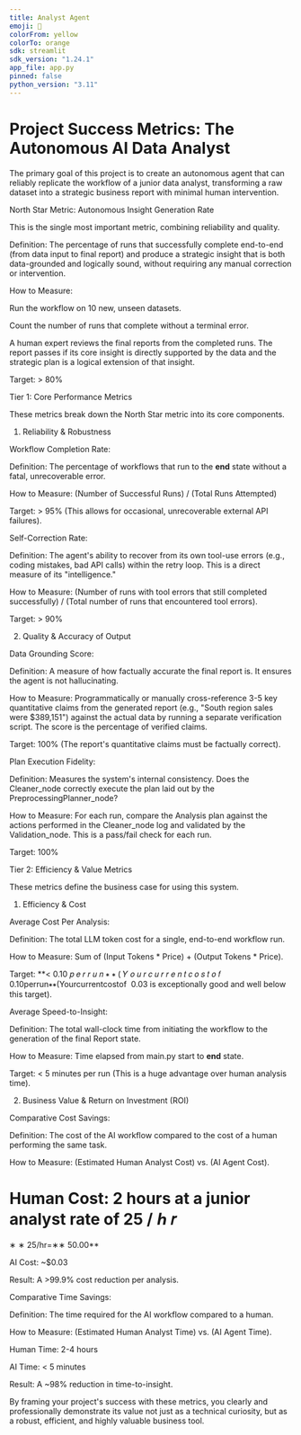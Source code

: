 ```yaml
---
title: Analyst Agent
emoji: 🦁
colorFrom: yellow
colorTo: orange
sdk: streamlit
sdk_version: "1.24.1"
app_file: app.py
pinned: false
python_version: "3.11"
---
```




# Project Success Metrics: The Autonomous AI Data Analyst

The primary goal of this project is to create an autonomous agent that can reliably replicate the workflow of a junior data analyst, transforming a raw dataset into a strategic business report with minimal human intervention.

North Star Metric: Autonomous Insight Generation Rate

This is the single most important metric, combining reliability and quality.

Definition: The percentage of runs that successfully complete end-to-end (from data input to final report) and produce a strategic insight that is both data-grounded and logically sound, without requiring any manual correction or intervention.

How to Measure:

Run the workflow on 10 new, unseen datasets.

Count the number of runs that complete without a terminal error.

A human expert reviews the final reports from the completed runs. The report passes if its core insight is directly supported by the data and the strategic plan is a logical extension of that insight.

Target: > 80%

Tier 1: Core Performance Metrics

These metrics break down the North Star metric into its core components.

1. Reliability & Robustness

Workflow Completion Rate:

Definition: The percentage of workflows that run to the __end__ state without a fatal, unrecoverable error.

How to Measure: (Number of Successful Runs) / (Total Runs Attempted)

Target: > 95% (This allows for occasional, unrecoverable external API failures).

Self-Correction Rate:

Definition: The agent's ability to recover from its own tool-use errors (e.g., coding mistakes, bad API calls) within the retry loop. This is a direct measure of its "intelligence."

How to Measure: (Number of runs with tool errors that still completed successfully) / (Total number of runs that encountered tool errors).

Target: > 90%

2. Quality & Accuracy of Output

Data Grounding Score:

Definition: A measure of how factually accurate the final report is. It ensures the agent is not hallucinating.

How to Measure: Programmatically or manually cross-reference 3-5 key quantitative claims from the generated report (e.g., "South region sales were $389,151") against the actual data by running a separate verification script. The score is the percentage of verified claims.

Target: 100% (The report's quantitative claims must be factually correct).

Plan Execution Fidelity:

Definition: Measures the system's internal consistency. Does the Cleaner_node correctly execute the plan laid out by the PreprocessingPlanner_node?

How to Measure: For each run, compare the Analysis plan against the actions performed in the Cleaner_node log and validated by the Validation_node. This is a pass/fail check for each run.

Target: 100%

Tier 2: Efficiency & Value Metrics

These metrics define the business case for using this system.

1. Efficiency & Cost

Average Cost Per Analysis:

Definition: The total LLM token cost for a single, end-to-end workflow run.

How to Measure: Sum of (Input Tokens * Price) + (Output Tokens * Price).

Target: **< 
0.10
𝑝
𝑒
𝑟
𝑟
𝑢
𝑛
∗
∗
(
𝑌
𝑜
𝑢
𝑟
𝑐
𝑢
𝑟
𝑟
𝑒
𝑛
𝑡
𝑐
𝑜
𝑠
𝑡
𝑜
𝑓
 
0.10perrun∗∗(Yourcurrentcostof 
0.03 is exceptionally good and well below this target).

Average Speed-to-Insight:

Definition: The total wall-clock time from initiating the workflow to the generation of the final Report state.

How to Measure: Time elapsed from main.py start to __end__ state.

Target: < 5 minutes per run (This is a huge advantage over human analysis time).

2. Business Value & Return on Investment (ROI)

Comparative Cost Savings:

Definition: The cost of the AI workflow compared to the cost of a human performing the same task.

How to Measure: (Estimated Human Analyst Cost) vs. (AI Agent Cost).

Human Cost: 2 hours at a junior analyst rate of 
25
/
ℎ
𝑟
=
∗
∗
25/hr=∗∗
50.00**

AI Cost: ~$0.03

Result: A >99.9% cost reduction per analysis.

Comparative Time Savings:

Definition: The time required for the AI workflow compared to a human.

How to Measure: (Estimated Human Analyst Time) vs. (AI Agent Time).

Human Time: 2-4 hours

AI Time: < 5 minutes

Result: A ~98% reduction in time-to-insight.

By framing your project's success with these metrics, you clearly and professionally demonstrate its value not just as a technical curiosity, but as a robust, efficient, and highly valuable business tool.